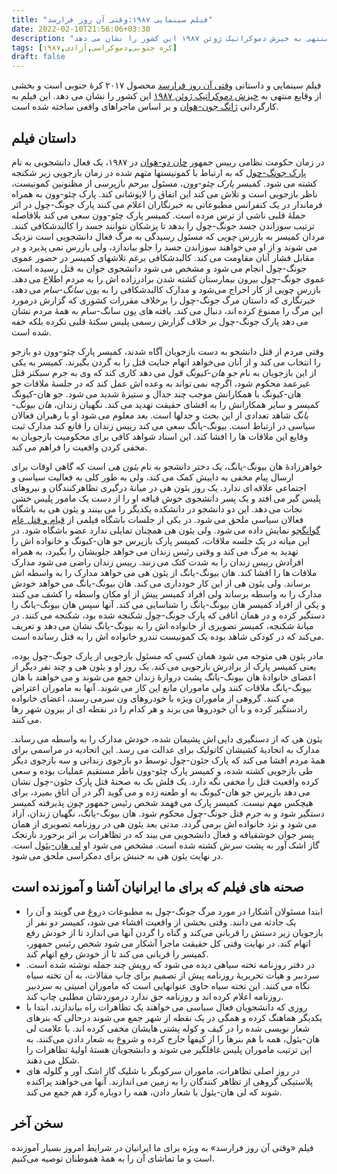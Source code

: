 ```yaml
---
title: "فیلم سینمایی ۱۹۸۷:وقتی آن روز فرارسد"
date: 2022-02-10T21:56:06+03:30
description: "فیلم سینمایی و داستانی *۱۹۸۷:وقتی آن روز برسد* محصول ۲۰۱۷ کره جنوبی است و بخشی از وقایع منتهی به خیزش دموکراتیک ژوئن ۱۹۸۷ این کشور را نشان می دهد"
tags: [کره جنوبی,دموکراسی,آزادی,۱۹۸۷]
draft: false
---
```

فیلم سینمایی و داستانی [وقتی آن روز فرارسد](https://en.wikipedia.org/wiki/1987:_When_the_Day_Comes) محصول ۲۰۱۷ کرهٔ جنوبی است و بخشی از وقایع منتهی به [خیزش دموکراتیک ژوئن ۱۹۸۷](https://en.wikipedia.org/wiki/June_Struggle) این کشور را نشان می دهد. این فیلم به کارگردانی [ژانگ جون-هوان](https://en.wikipedia.org/wiki/Jang_Joon-hwan) و بر اساس ماجراهای واقعی ساخته شده است.

## داستان فیلم
در زمان حکومت نظامی رییس جمهور [چان دو-هوان](https://en.wikipedia.org/wiki/Chun_Doo-hwan) در ۱۹۸۷، یک فعال دانشجویی به نام [پارک جونگ-چول](https://en.wikipedia.org/wiki/June_Struggle#Torture_and_death_of_Park_Jong-cheol) که به ارتباط با کمونیستها متهم شده در زمان بازجویی زیر شکنجه کشته می شود. کمیسر *پارک چئو-وون*، مسئول بیرحم بازپرسی از مظنونین کمونیست، ناظر بازجویی است و تلاش می کند این اتفاق را لاپوشانی کند. پارک چئو-وون به همراه فرماندار در یک کنفرانس مطبوعاتی به خبرنگاران اعلام می کنند پارک جونگ-چول در اثر حملهٔ قلبی ناشی از ترس  مرده است. کمیسر پارک چئو-وون سعی می کند بلافاصله ترتیب سوزاندن جسد جونگ-چول را بدهد تا پزشکان نتوانند جسد را کالبدشکافی کنند. مردان کمیسر به بازرس *چویی* که مسئول رسیدگی به مرگ فعال دانشجویی است نزدیک می شوند و از او می خواهند سوزاندن جسد را جلو بیاندازد، ولی بازرس نمی پذیرد و در مقابل فشار آنان مقاومت می کند. کالبدشکافی برغم تلاشهای کمیسر در حضور عموی جونگ-چول انجام می شود و مشخص می شود دانشجوی جوان به قتل رسیده است. عموی جونگ-چول بیرون بیمارستان کشته شدن برادرزاده اش را به مردم اطلاع می دهد. بازرس چویی از کار اخراج می‌شود و مدارک کالبدشکافی را به *یون سانگ-سام* می دهد، خبرنگاری که داستان مرگ جونگ-چول را برخلاف مقررات کشوری که گزارش درمورد این مرگ را ممنوع کرده اند، دنبال می کند. یافته های یون سانگ-سام به همهٔ مردم نشان می دهد پارک جونگ-چول بر خلاف گزارش رسمی پلیس سکتهٔ قلبی نکرده بلکه خفه شده است.

وقتی مردم از قتل دانشجو به دست بازجویان آگاه شدند، کمیسر پارک چئو-وون دو بازجو را انتخاب می کند و از آنان می‌خواهد اتهام جنایت قتل را به گردن بگیرند. کمیسر به یکی از این بازجویان به نام *جو هان-کیونگ* قول می دهد کاری کند که وی به جرم سبکتر قتل غیرعمد محکوم شود، اگرچه نمی تواند به وعده اش عمل کند که در جلسهٔ ملاقات جو هان-کیونگ با همکارانش موجب چند جدال و ستیزهٔ شدید می شود. جو هان-کیونگ کمیسر و سایر همکارانش را به افشای حقیقت تهدید می کند. نگهبان زندان، *هان بیونگ-یانگ* شاهد تعدادی از این بحث و جدلها است. بعد معلوم می شود او با رهبران فعالان سیاسی در ارتباط است. بیونگ-یانگ سعی می کند رییس زندان را قانع کند مدارک ثبت وقایع این ملاقات ها را افشا کند. این اسناد شواهد کافی برای محکومیت بازجویان به مخفی کردن واقعیت را فراهم می کند.

خواهرزادهٔ هان بیونگ-یانگ، یک دختر دانشجو به نام *یئون هی* است که گاهی اوقات برای ارسال پیام مخفی به داییش کمک می کند، ولی به طور کلی به فعالیت سیاسی و اجتماعی علاقه ای ندارد. یک روز یئون هی در میانهٔ درگیری تظاهرکنندگان و نیروهای پلیس گیر می افتد و یک پسر دانشجوی خوش قیافه او را از دست یک مامور پلیس خشن نجات می دهد. این دو دانشجو در دانشکده یکدیگر را می بینند و یئون هی به باشگاه فعالان سیاسی ملحق می شود. در یکی از جلسات باشگاه فیلمی از [قیام و قتل عام گوانگجو](https://en.wikipedia.org/wiki/Gwangju_Uprising) نمایش داده می شود. ولی یئون هی همچنان تمایلی ندارد عضو باشگاه شود. در این میانه در یک جلسه ملاقات، کمیسر پارک بازپرس جو هان-کیونگ و خانواده اش را تهدید به مرگ می کند و وقتی رئیس زندان می خواهد جلویشان را بگیرد، به همراه افرادش رییس زندان را به شدت کتک می زنند. رییس زندان راضی  می شود مدارک ملاقات ها را افشا کند. هان بیونگ-یانگ از یئون هی می خواهد مدارک را به واسطه اش برساند. ولی یئون هی از این کار خودداری می کند. هان بیونگ-یانگ می خواهد خودش مدارک را به واسطه برساند ولی افراد کمیسر پیش از او مکان واسطه را کشف می کنند و یکی از افراد کمیسر هان بیونگ-یانگ را شناسایی می کند. آنها سپس هان بیونگ-یانگ را دستگیر کرده و در همان اتاقی که پارک جونگ-چول شکنجه شده بود، شکنجه می کنند. در میانهٔ شکنجه، کمیسر تصویری از خانواده اش را به بیونگ-یانگ نشان می دهد و تعریف می‌کند که در کودکی شاهد بوده یک کمونیست تندرو خانواده اش را به قتل رسانده است.

مادر یئون هی متوجه می شود همان کسی که مسئول بازجویی از پارک جونگ-چول بوده، یعنی کمیسر پارک از برادرش بازجویی می کند. یک روز او و یئون هی و چند نفر دیگر از اعضای خانوادهٔ هان بیونگ-یانگ پشت دروازهٔ زندان جمع می شوند و می خواهند با هان بیونگ-یانگ ملاقات کنند ولی ماموران مانع این کار می شوند. آنها به ماموران اعتراض می کنند. گروهی از ماموران ویژه با خودروهای ون سرمی رسند، اعضای خانواده رادستگیر کرده و با آن خودروها می برند و هر کدام را در نقطه ای از بیرون شهر رها می کنند.

یئون هی که از دستگیری دایی اش پشیمان شده، خودش مدارک را به واسطه می رساند. مدارک به اتحادیهٔ کشیشان کاتولیک برای عدالت می رسد. این اتحادیه در مراسمی برای همهٔ مردم افشا می کند که پارک جئون-چول توسط دو بازجوی زندانی و سه بازجوی دیگر طی بازجویی کشته شده، و کمیسر پارک چئو-وون ناظر مستقیم عملیات بوده و سعی کرده واقعیت قتل را مخفی نگه دارد. یک فلش بک به صحنهٔ قتل پارک جئون-چول نشان می دهد بازپرس جو هان-کیونگ به او طعنه زده و می گوید اگر در آن اتاق بمیرد، برای هیچکس مهم نیست. کمیسر پارک می فهمد شخص رئیس جمهور *چون* پذیرفته کمیسر دستگیر شود و به جرم قتل جونگ-چول محکوم شود. هان بیونگ-یانگ، نگهبان زندان، آزاد می شود و نزد خانواده اش برمی گردد. مدتی بعد یئون هی در روزنامه تصویری از همان پسر جوان خوشقیافه و فعال دانشجویی می بیند که در تظاهرات بر اثر برخورد نارنجک گاز اشک آور به پشت سرش کشته شده است. مشخص می شود او [لی هان-یئول](https://en.wikipedia.org/wiki/June_Struggle#Death_of_Lee_Han-yeol) است. در نهایت یئون هی به جنبش برای دمکراسی ملحق می شود.

## صحنه های فیلم که برای ما ایرانیان آشنا و آموزنده است
* ابتدا مسئولان آشکارا در مورد مرگ جونگ-چول به مطبوعات دروغ می گویند و آن را یک حادثه می دانند. وقتی بخشی از واقعیت افشاء می شود، کمیسر دو نفر از بازجویان زیر دستش را قربانی می‌کند و گناه  را گردن آنها می اندازد تا از خودش رفع اتهام کند. در نهایت وقتی کل حقیقت ماجرا آشکار می شود شخص رئیس جمهور، کمیسر را قربانی می کند تا از خودش رفع اتهام کند.
* در دفتر روزنامه تخته سیاهی دیده می شود که رویش چند جمله نوشته شده است. سردبیر و هیأت تحریریهٔ روزنامه پیش از تصمیم برای چاپ مقالات، به آن تخته سیاه نگاه می کنند. این تخته سیاه حاوی عنوانهایی است که ماموران امنیتی به سردبیر روزنامه اعلام کرده اند و روزنامه حق ندارد درموردشان مطلبی چاپ کند.
* روزی که دانشجویان فعال سیاسی می خواهند یک تظاهرات راه بیاندازند، ابتدا با یکدیگر هماهنگ کرده و همگی در یک نقطه از شهر جمع می شوند درحالی که بنرهای شعار نویسی شده را در کیف و کوله پشتی هایشان مخفی کرده اند. با علامت لی هان-یئول، همه با هم بنرها را از کیفها خارج کرده و شروع به شعار دادن می‌کنند. به این ترتیب ماموران پلیس غافلگیر می شوند و دانشجویان هستهٔ اولیهٔ تظاهرات را شکل می دهند.
* در روز اصلی تظاهرات، ماموران سرکوبگر با شلیک گاز اشک آور و گلوله های پلاستیکی گروهی از تظاهر کنندگان را به زمین می اندازند. آنها می خواهند پراکنده شوند که لی هان-یئول با شعار دادن، همه را دوباره گرد هم جمع می کند.

## سخن آخر
فیلم «وقتی آن روز فرارسد» به ویژه برای ما ایرانیان در شرایط امروز بسیار آموزنده است و ما تماشای آن را به همهٔ هموطنان توصیه می‌کنیم.
